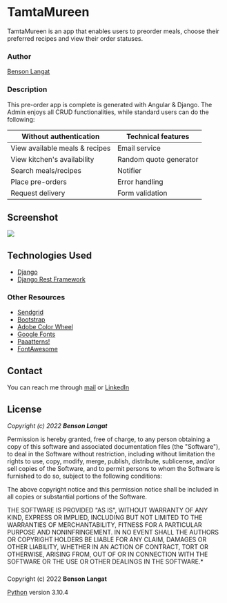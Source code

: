 # TamtaMureen #
TamtaMureen is an app that enables users to preorder meals, choose their preferred recipes and view their order statuses. 

### Author ###
[Benson Langat](https://github.com/benie254)

### Description ###
This pre-order app is complete is generated with Angular & Django. The Admin enjoys all CRUD functionalities, while standard users can do the following:

Without authentication  | Technical features
------------------------ | ------------------------
View available meals & recipes  | Email service
View kitchen's availability  | Random quote generator
Search meals/recipes  |  Notifier
Place pre-orders  |  Error handling
Request delivery  |  Form validation

##

## Screenshot ##
<img src="https://user-images.githubusercontent.com/99865051/200752818-30ab60ec-48d0-45d5-8a11-c25dae0e0e42.png">

##

## Technologies Used 
* [Django](https://www.djangoproject.com/)
* [Django Rest Framework](https://www.django-rest-framework.org/)

### Other Resources 
* [Sendgrid](https://sendgrid.com)
* [Bootstrap](https://getbootstrap.com/)
* [Adobe Color Wheel](https://color.adobe.com/)
* [Google Fonts](https://fonts.google.com)
* [Paaatterns!](https://products.ls.graphics/paaatterns/)
* [FontAwesome](https://fontawesome.com/)

## Contact 
You can reach me through [mail](mailto:davinci.monalissa@gmail.com) or [LinkedIn](https://www.linkedin.com/in/benson-langat-fullstack-developer)

## License 
*Copyright (c) 2022* ***Benson Langat***

Permission is hereby granted, free of charge, to any person obtaining a copy
of this software and associated documentation files (the "Software"), to deal
in the Software without restriction, including without limitation the rights
to use, copy, modify, merge, publish, distribute, sublicense, and/or sell
copies of the Software, and to permit persons to whom the Software is
furnished to do so, subject to the following conditions:

The above copyright notice and this permission notice shall be included in all
copies or substantial portions of the Software.

THE SOFTWARE IS PROVIDED "AS IS", WITHOUT WARRANTY OF ANY KIND, EXPRESS OR
IMPLIED, INCLUDING BUT NOT LIMITED TO THE WARRANTIES OF MERCHANTABILITY,
FITNESS FOR A PARTICULAR PURPOSE AND NONINFRINGEMENT. IN NO EVENT SHALL THE
AUTHORS OR COPYRIGHT HOLDERS BE LIABLE FOR ANY CLAIM, DAMAGES OR OTHER
LIABILITY, WHETHER IN AN ACTION OF CONTRACT, TORT OR OTHERWISE, ARISING FROM,
OUT OF OR IN CONNECTION WITH THE SOFTWARE OR THE USE OR OTHER DEALINGS IN THE
SOFTWARE.*

###
Copyright (c) 2022 **Benson Langat**

[Python](https://www.python.org/) version 3.10.4
